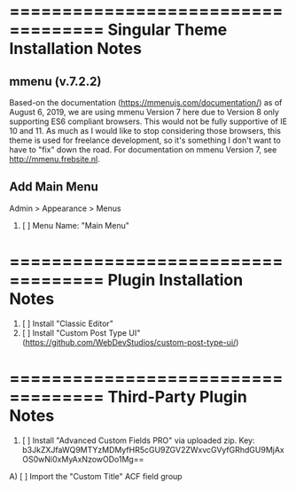 ===================================
Singular Theme Installation Notes
===================================

mmenu (v.7.2.2)
-----------------------------------
Based-on the documentation (https://mmenujs.com/documentation/) as of August 6, 2019, we are using mmenu Version 7 here due to Version 8 only supporting ES6 compliant browsers. This would not be fully supportive of IE 10 and 11. As much as I would like to stop considering those browsers, this theme is used for freelance development, so it's something I don't want to have to "fix" down the road. For documentation on mmenu Version 7, see http://mmenu.frebsite.nl.

Add Main Menu
-----------------------------------
Admin > Appearance > Menus
1) [ ] Menu Name: "Main Menu"


===================================
Plugin Installation Notes
===================================
1) [ ] Install "Classic Editor"
2) [ ] Install "Custom Post Type UI" (https://github.com/WebDevStudios/custom-post-type-ui/)



===================================
Third-Party Plugin Notes
===================================

1) [ ] Install "Advanced Custom Fields PRO" via uploaded zip.
  Key: b3JkZXJfaWQ9MTYzMDMyfHR5cGU9ZGV2ZWxvcGVyfGRhdGU9MjAxOS0wNi0xMyAxNzowODo1Mg==

  A) [ ] Import the "Custom Title" ACF field group
